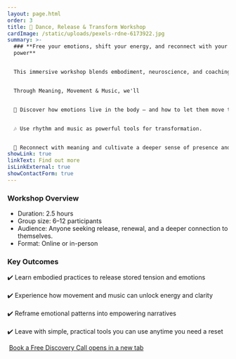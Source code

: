 ```yaml
---
layout: page.html
order: 3
title: 🌊 Dance, Release & Transform Workshop
cardImage: /static/uploads/pexels-rdne-6173922.jpg
summary: >-
  ### **Free your emotions, shift your energy, and reconnect with your inner
  power**


  This immersive workshop blends embodiment, neuroscience, and coaching to help you safely release emotional blocks and step into a lighter, more aligned version of yourself.


  Through Meaning, Movement & Music, we'll


  💫 Discover how emotions live in the body – and how to let them move through you. 


  🎶 Use rhythm and music as powerful tools for transformation. 


  🌱 Reconnect with meaning and cultivate a deeper sense of presence and freedom.
showLink: true
linkText: Find out more
isLinkExternal: true
showContactForm: true
---
```

### Workshop Overview

* Duration: 2.5 hours 
* Group size: 6–12 participants
* Audience: Anyone seeking release, renewal, and a deeper connection to themselves. 
* Format: Online or in-person

### Key Outcomes

✔️ Learn embodied practices to release stored tension and emotions \
\
✔️ Experience how movement and music can unlock energy and clarity \
\
✔️ Reframe emotional patterns into empowering narratives\
\
✔️ Leave with simple, practical tools you can use anytime you need a reset

 <a href="https://claudiadecarlo.zohobookings.eu/#/240577000000038054" rel="noopener noreferrer" class="btn" target="_blank">Book a Free Discovery Call <span class="sr-only">opens in a new tab</span></a>
